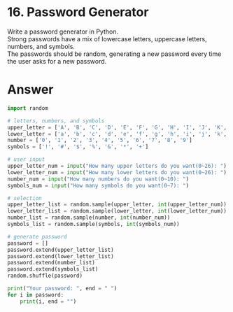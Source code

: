 # 16. Password Generator

Write a password generator in Python.    
Strong passwords have a mix of lowercase letters, uppercase letters, numbers, and symbols.    
The passwords should be random, generating a new password every time the user asks for a new password.    

# Answer

```python
import random

# letters, numbers, and symbols
upper_letter = ['A', 'B', 'C', 'D', 'E', 'F', 'G', 'H', 'I', 'J', 'K', 'L', 'M', 'N', 'O', 'P', 'Q', 'R', 'S', 'T', 'U', 'V', 'W', 'X', 'Y', 'Z']
lower_letter = ['a', 'b', 'c', 'd', 'e', 'f', 'g', 'h', 'i', 'j', 'k', 'l', 'm', 'n', 'o', 'p', 'q', 'r', 's', 't', 'u', 'v', 'w', 'x', 'y', 'z']
number = ['0', '1', '2', '3', '4', '5', '6', '7', '8', '9']
symbols = ['!', '#', '$', '%', '&', '*', '+']

# user input
upper_letter_num = input("How many upper letters do you want(0~26): ")
lower_letter_num = input("How many lower letters do you want(0~26): ")
number_num = input("How many numbers do you want(0~10): ")
symbols_num = input("How many symbols do you want(0~7): ")

# selection
upper_letter_list = random.sample(upper_letter, int(upper_letter_num))
lower_letter_list = random.sample(lower_letter, int(lower_letter_num))
number_list = random.sample(number, int(number_num))
symbols_list = random.sample(symbols, int(symbols_num))

# generate password
password = []
password.extend(upper_letter_list)
password.extend(lower_letter_list)
password.extend(number_list)
password.extend(symbols_list)
random.shuffle(password)

print("Your password: ", end = " ")
for i in password:
    print(i, end = "")
```
